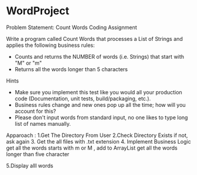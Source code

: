 # WordProject
Problem Statement:
Count Words Coding Assignment

Write a program called Count Words that processes a List of Strings and applies the following business rules:
- Counts and returns the NUMBER of words (i.e. Strings) that start with "M" or "m"
- Returns all the words longer than 5 characters
  
Hints
- Make sure you implement this test like you would all your production code (Documentation, unit tests, build/packaging, etc.).
- Business rules change and new ones pop up all the time; how will you account for this?
- Please don't input words from standard input, no one likes to type long list of names manually.

Apparoach :
1.Get The Directory From User
2.Check Directory Exists 
   if not,
   ask again
3. Get the all files with .txt extension
4. Implement Business Logic
   get all the words starts with m or M , add to ArrayList
   get all the words longer than five character
   
5.Display alll words   
   
